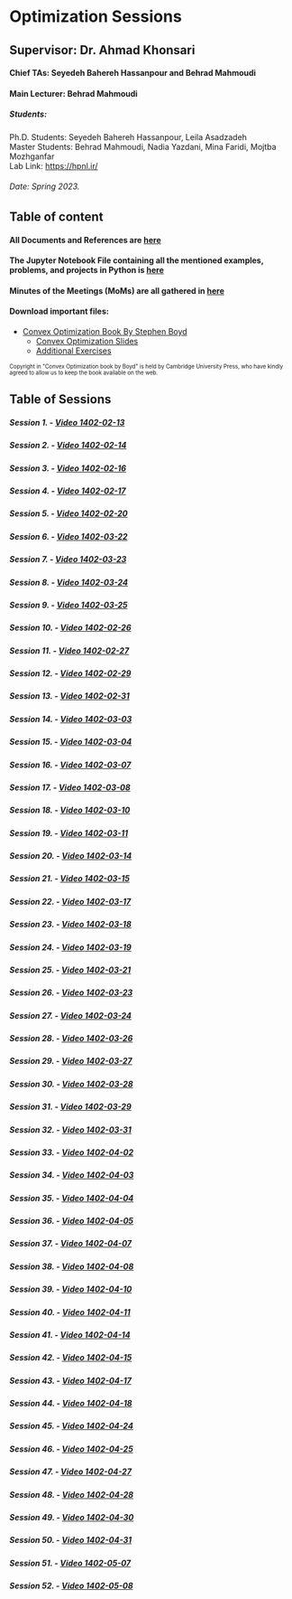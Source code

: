 # Optimization Sessions
## Supervisor: Dr. Ahmad Khonsari 
#### Chief TAs: Seyedeh Bahereh Hassanpour and Behrad Mahmoudi
#### Main Lecturer: Behrad Mahmoudi
##### Students:
Ph.D. Students: Seyedeh Bahereh Hassanpour, Leila Asadzadeh </br>
Master Students: Behrad Mahmoudi, Nadia Yazdani, Mina Faridi, Mojtba Mozhganfar </br>
Lab Link: https://hpnl.ir/
###### Date: Spring 2023.

## Table of content
#### All Documents and References are [here](https://github.com/hpnl/Optimization/tree/main/References_n_Files)
#### The Jupyter Notebook File containing all the mentioned examples, problems, and projects in Python is [here](https://github.com/hpnl/Optimization/tree/main/Codes)
#### Minutes of the Meetings (MoMs) are all gathered in [here](https://github.com/hpnl/Optimization/tree/main/mom)

#### Download important files:
* [Convex Optimization Book By Stephen Boyd](https://web.stanford.edu/~boyd/cvxbook/bv_cvxbook.pdf)
  * [Convex Optimization Slides](https://web.stanford.edu/~boyd/cvxbook/bv_cvxslides.pdf)
  * [Additional Exercises](https://github.com/cvxgrp/cvxbook_additional_exercises)
<p><sub><sup>Copyright in "Convex Optimization book by Boyd" is held by Cambridge University Press, who have kindly agreed to allow us to keep the book available on the web.</sub></sup></p>


## Table of Sessions
##### Session 1. - [Video 1402-02-13](https://drive.google.com/drive/folders/1KTBXXi_l4TDVKLc2X91fRVk_N6GPCh9H?usp=drive_link)
##### Session 2. - [Video 1402-02-14](https://drive.google.com/drive/folders/14mqkQg76aKPunhPiB11wgIL-CmeCiK6K?usp=drive_link)
##### Session 3. - [Video 1402-02-16](https://drive.google.com/drive/folders/14LZQH43M45nohHYG0KQj0sXrcwD9ykUQ?usp=drive_link)
##### Session 4. - [Video 1402-02-17](https://drive.google.com/drive/folders/1DVuUqMoyNIwgMC8qzg3g_AyX7brBw4LP?usp=drive_link)
##### Session 5. - [Video 1402-02-20](https://drive.google.com/drive/folders/1TxrUxm7RAscoV8BQZqH5pUc5vx0l92ok?usp=drive_link)
##### Session 6. - [Video 1402-03-22](https://drive.google.com/drive/folders/19pxLHhSaoooJ8qYT2SL6m851hH-22HFB?usp=drive_link)
##### Session 7. - [Video 1402-03-23](https://drive.google.com/drive/folders/1GWufyDYhL_h1t_EZ7gYEPWObh5i1Tzll?usp=drive_link)
##### Session 8. - [Video 1402-03-24](https://drive.google.com/drive/folders/1S3539TDKbCcMOe9PGe2yPBEWmjP58WMc?usp=drive_link)
##### Session 9. - [Video 1402-03-25](https://drive.google.com/drive/folders/1gKVSCFTvrOTGdDiqvFRj_6-c-5W1ZnJi?usp=drive_link)

##### Session 10. - [Video 1402-02-26](https://drive.google.com/drive/folders/1AU-jq731qYyAihftO_E9o6OI29ALktCh?usp=drive_link)
##### Session 11. - [Video 1402-02-27](https://drive.google.com/drive/folders/1L_Avh9IMOz6-qNWAtkl41QHr6njp3ecY?usp=drive_link)
##### Session 12. - [Video 1402-02-29](https://drive.google.com/drive/folders/1HTuwUf1heyGhwGvJdhNFozqyLpzeVlkN?usp=drive_link)
##### Session 13. - [Video 1402-02-31](https://drive.google.com/drive/folders/1ZMdjwL2Mw8UynJlxVYH2_-uTm1qtmibJ?usp=drive_link)
##### Session 14. - [Video 1402-03-03](https://drive.google.com/drive/folders/1T6Ch9KvPSGMDZDLJ4RnfAhPgdRbKawu6?usp=drive_link)
##### Session 15. - [Video 1402-03-04](https://drive.google.com/drive/folders/19erMMS_N2WaRw1MyVXq9rvaajr-PahcK?usp=drive_link)
##### Session 16. - [Video 1402-03-07](https://drive.google.com/drive/folders/1XFvSiISeKWu-C_-CzrobQKK2yH3r-iT4?usp=drive_link)
##### Session 17. - [Video 1402-03-08](https://drive.google.com/drive/folders/1EY5iX3ymBlYE9xs0IFnMhKpSf8cngrTv?usp=drive_link)
##### Session 18. - [Video 1402-03-10](https://drive.google.com/drive/folders/1XCmGqT84OpfuvNRblThbZvCin087pAsJ?usp=drive_link)
##### Session 19. - [Video 1402-03-11](https://drive.google.com/drive/folders/1p9jwnAYQUCaErtcK4jSKAxBPCjhIvNlh?usp=drive_link)
##### Session 20. - [Video 1402-03-14](https://drive.google.com/drive/folders/1XxYLU4UV6e-Vee50ndLTd6ZnpLaQpB4V?usp=drive_link)

##### Session 21. - [Video 1402-03-15](https://drive.google.com/drive/folders/1UK8xibt5OBdUXMQS6C0DKuLU6dLQRoM3?usp=drive_link)
##### Session 22. - [Video 1402-03-17](https://drive.google.com/drive/folders/1L3BkUOkl3DS1unDM5Zy8LMo6DsRMk6_g?usp=drive_link)
##### Session 23. - [Video 1402-03-18](https://drive.google.com/drive/folders/1gFRkLeqnBlMOl8Ntgo0GHjHaOsaVfeQB?usp=drive_link)
##### Session 24. - [Video 1402-03-19](https://drive.google.com/drive/folders/14GY4itKp2qm4xEypImP-MvkcjPuP83_j?usp=drive_link)
##### Session 25. - [Video 1402-03-21](https://drive.google.com/drive/folders/1ALbjhD3NWWvo41xnU_K5_Jzp8lVjfjTh?usp=drive_link)
##### Session 26. - [Video 1402-03-23](https://drive.google.com/drive/folders/1vatpM06BVjgxPMrqtp_Cg6og9eyaf79Q?usp=drive_link)
##### Session 27. - [Video 1402-03-24](https://drive.google.com/drive/folders/1m0qfBbeqdOOoFKgw7M3JVjQwCaIqlA2P?usp=drive_link)
##### Session 28. - [Video 1402-03-26](https://drive.google.com/drive/folders/1PGSrkodW9nb6NU1pao6O42Upgs7-DIuk?usp=drive_link)
##### Session 29. - [Video 1402-03-27](https://drive.google.com/drive/folders/1PY2izqJS-LBo5Q680YdO8BdRoqcr7f72?usp=drive_link)
##### Session 30. - [Video 1402-03-28](https://drive.google.com/drive/folders/171154_BC0N5pe3r02i-raFrxpwPJHr8U?usp=drive_link)
##### Session 31. - [Video 1402-03-29](https://drive.google.com/drive/folders/1XY-yxitSnuCKT9aMTs5LdJCurAP0cOAw?usp=drive_link)
##### Session 32. - [Video 1402-03-31](https://drive.google.com/drive/folders/1Mj3jlswYQLxn1kS3mfd02Di0dFvBnTpE?usp=drive_link)
##### Session 33. - [Video 1402-04-02](https://drive.google.com/drive/folders/1j7bckIGsJcin4baBulZ_nZnDcX8DL_sb?usp=drive_link)
##### Session 34. - [Video 1402-04-03](https://drive.google.com/drive/folders/1U30KQ4WhGWp_q2txaXIXzqD7a-FDO6tp?usp=drive_link)
##### Session 35. - [Video 1402-04-04](https://drive.google.com/drive/folders/1b6QN66_RYlqMEMlnDep3xd0sTd9FyOnS?usp=drive_link)
##### Session 36. - [Video 1402-04-05](https://drive.google.com/drive/folders/1eXTYC9s88cunc7xwW4cwp8d-smyGFfQo?usp=drive_link)
##### Session 37. - [Video 1402-04-07](https://drive.google.com/drive/folders/1C_NFL_Jn_dFjaRsEuFv1mb0zTAcTgao_?usp=drive_link)
##### Session 38. - [Video 1402-04-08](https://drive.google.com/drive/folders/1Gv5BBvxxcvGS_mVOMfNWz4FW5lQjjf0w?usp=drive_link)
##### Session 39. - [Video 1402-04-10](https://drive.google.com/drive/folders/1GljYj1_SnUL2ORH9Kk0FzIs_hh_ZjxEJ?usp=drive_link)
##### Session 40. - [Video 1402-04-11](https://drive.google.com/drive/folders/1jNFd9F2u2Zc1bSPAcybnrxkURUUu6gOt?usp=drive_link)

##### Session 41. - [Video 1402-04-14](https://drive.google.com/drive/folders/1ZPU4aDlo0R900DkfVGX1imlWALuhv6fB?usp=drive_link)
##### Session 42. - [Video 1402-04-15](https://drive.google.com/drive/folders/1xpoogcbxO4vKg8RUrgwPXT7a4wm2LNAV?usp=drive_link)
##### Session 43. - [Video 1402-04-17](https://drive.google.com/drive/folders/1Fn8iOzIgdfZXf3zTGb7SFaiQmNmArgjy?usp=drive_link)
##### Session 44. - [Video 1402-04-18](https://choosealicense.com/licenses/mit/)
##### Session 45. - [Video 1402-04-24](https://choosealicense.com/licenses/mit/)
##### Session 46. - [Video 1402-04-25](https://choosealicense.com/licenses/mit/)
##### Session 47. - [Video 1402-04-27](https://choosealicense.com/licenses/mit/)
##### Session 48. - [Video 1402-04-28](https://choosealicense.com/licenses/mit/)
##### Session 49. - [Video 1402-04-30](https://choosealicense.com/licenses/mit/)
##### Session 50. - [Video 1402-04-31](https://choosealicense.com/licenses/mit/)


##### Session 51. - [Video 1402-05-07](https://choosealicense.com/licenses/mit/)
##### Session 52. - [Video 1402-05-08](https://choosealicense.com/licenses/mit/)

